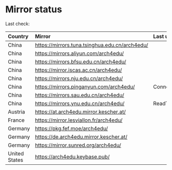 <script src="./time.js"></script>
# Mirror status
Last check: <script type="text/javascript">localize(1672244782.2565534);</script>

|Country|Mirror|Last update|
|:------|:-----|:----------|
|China|https://mirrors.tuna.tsinghua.edu.cn/arch4edu/|<script type="text/javascript">localize(1672209178);</script>|
|China|https://mirrors.aliyun.com/arch4edu/|<script type="text/javascript">localize(1672165885);</script>|
|China|https://mirrors.bfsu.edu.cn/arch4edu/|<script type="text/javascript">localize(1672209178);</script>|
|China|https://mirror.iscas.ac.cn/arch4edu/|<script type="text/javascript">localize(1672209178);</script>|
|China|https://mirrors.nju.edu.cn/arch4edu/|<script type="text/javascript">localize(1672209178);</script>|
|China|https://mirrors.pinganyun.com/arch4edu/|ConnectTimeout|
|China|https://mirrors.sau.edu.cn/arch4edu/|<script type="text/javascript">localize(1671258899);</script>|
|China|https://mirrors.ynu.edu.cn/arch4edu/|ReadTimeout|
|Austria|https://at.arch4edu.mirror.kescher.at/|<script type="text/javascript">localize(1672209178);</script>|
|France|https://mirror.lesviallon.fr/arch4edu/|<script type="text/javascript">localize(1672209178);</script>|
|Germany|https://pkg.fef.moe/arch4edu/|<script type="text/javascript">localize(1672209178);</script>|
|Germany|https://de.arch4edu.mirror.kescher.at/|<script type="text/javascript">localize(1672209178);</script>|
|Germany|https://mirror.sunred.org/arch4edu/|<script type="text/javascript">localize(1672209178);</script>|
|United States|https://arch4edu.keybase.pub/|<script type="text/javascript">localize(1672209178);</script>|

<script src="./tablefilter/tablefilter.js"></script>
<script src="./table.js"></script>
